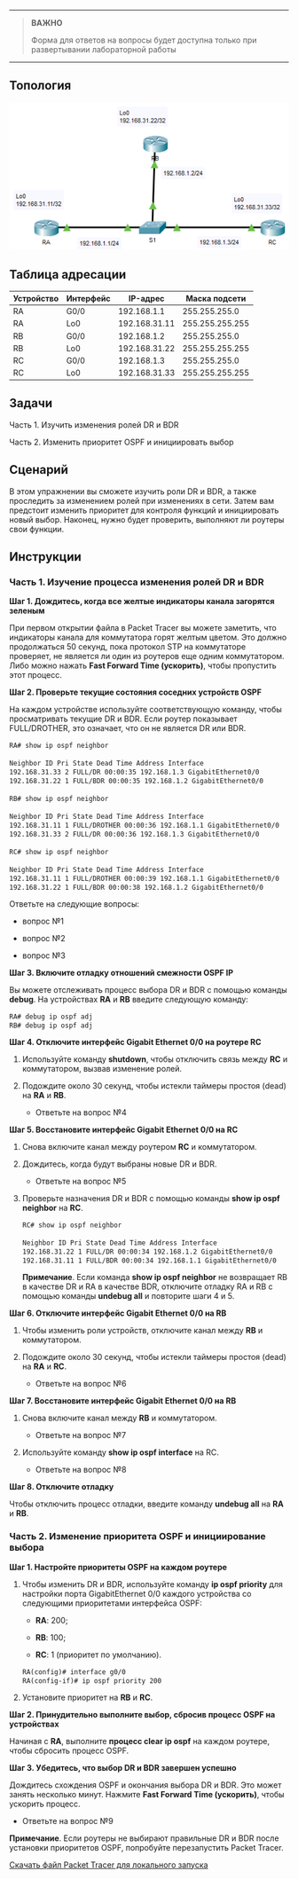 
---

> **ВАЖНО**
> 
> Форма для ответов на вопросы будет доступна только при развертывании лабораторной работы 

---

## Топология

![](./assets/topology.png)

## Таблица адресации

| Устройство | Интерфейс | IP-адрес      | Маска подсети   |
|------------|-----------|---------------|-----------------|
| RA         | G0/0      | 192.168.1.1   | 255.255.255.0   |
| RA         | Lo0       | 192.168.31.11 | 255.255.255.255 |
| RB         | G0/0      | 192.168.1.2   | 255.255.255.0   |
| RB         | Lo0       | 192.168.31.22 | 255.255.255.255 |
| RC         | G0/0      | 192.168.1.3   | 255.255.255.0   |
| RC         | Lo0       | 192.168.31.33 | 255.255.255.255 |

## Задачи

Часть 1. Изучить изменения ролей DR и BDR

Часть 2. Изменить приоритет OSPF и инициировать выбор

## Сценарий

В этом упражнении вы сможете изучить роли DR и BDR, а также проследить за изменением ролей при изменениях в сети. Затем вам предстоит изменить приоритет для контроля функций и инициировать новый выбор. Наконец, нужно будет проверить, выполняют ли роутеры свои функции.

## Инструкции

### Часть 1. Изучение процесса изменения ролей DR и BDR

**Шаг 1. Дождитесь, когда все желтые индикаторы канала загорятся зеленым**

При первом открытии файла в Packet Tracer вы можете заметить, что индикаторы канала для коммутатора горят желтым цветом. Это должно продолжаться 50 секунд, пока протокол STP на коммутаторе проверяет, не является ли один из роутеров еще одним коммутатором. Либо можно нажать **Fast Forward Time (ускорить)**, чтобы пропустить этот процесс.

**Шаг 2. Проверьте текущие состояния соседних устройств OSPF**

На каждом устройстве используйте соответствующую команду, чтобы просматривать текущие DR и BDR. Если роутер показывает FULL/DROTHER, это означает, что он не является DR или BDR.

```
RA# show ip ospf neighbor

Neighbor ID Pri State Dead Time Address Interface
192.168.31.33 2 FULL/DR 00:00:35 192.168.1.3 GigabitEthernet0/0
192.168.31.22 1 FULL/BDR 00:00:35 192.168.1.2 GigabitEthernet0/0

RB# show ip ospf neighbor

Neighbor ID Pri State Dead Time Address Interface
192.168.31.11 1 FULL/DROTHER 00:00:36 192.168.1.1 GigabitEthernet0/0
192.168.31.33 2 FULL/DR 00:00:36 192.168.1.3 GigabitEthernet0/0

RC# show ip ospf neighbor

Neighbor ID Pri State Dead Time Address Interface
192.168.31.11 1 FULL/DROTHER 00:00:39 192.168.1.1 GigabitEthernet0/0
192.168.31.22 1 FULL/BDR 00:00:38 192.168.1.2 GigabitEthernet0/0
```

Ответьте на следующие вопросы:

- вопрос №1

- вопрос №2

- вопрос №3

**Шаг 3. Включите отладку отношений смежности OSPF IP**

Вы можете отслеживать процесс выбора DR и BDR с помощью команды **debug**. На устройствах **RA** и **RB** введите следующую команду:

```
RA# debug ip ospf adj
RB# debug ip ospf adj
```

**Шаг 4. Отключите интерфейс Gigabit Ethernet 0/0 на роутере RC**

1.  Используйте команду **shutdown**, чтобы отключить связь между **RC** и коммутатором, вызвав изменение ролей.

2.  Подождите около 30 секунд, чтобы истекли таймеры простоя (dead) на **RA** и **RB**.

    - Ответьте на вопрос №4

**Шаг 5. Восстановите интерфейс Gigabit Ethernet 0/0 на RC**

1.  Снова включите канал между роутером **RC** и коммутатором.

2.  Дождитесь, когда будут выбраны новые DR и BDR.

    - Ответьте на вопрос №5

3.  Проверьте назначения DR и BDR с помощью команды **show ip ospf neighbor** на **RC**.

    ```
    RC# show ip ospf neighbor

    Neighbor ID Pri State Dead Time Address Interface
    192.168.31.22 1 FULL/DR 00:00:34 192.168.1.2 GigabitEthernet0/0
    192.168.31.11 1 FULL/BDR 00:00:34 192.168.1.1 GigabitEthernet0/0
    ```

    **Примечание**. Если команда **show ip ospf neighbor** не возвращает RB в качестве DR и RA в качестве BDR, отключите отладку RA и RB с помощью команды **undebug all** и повторите шаги 4 и 5.

**Шаг 6. Отключите интерфейс Gigabit Ethernet 0/0 на RB**

1.  Чтобы изменить роли устройств, отключите канал между **RB** и коммутатором.

2.  Подождите около 30 секунд, чтобы истекли таймеры простоя (dead) на **RA** и **RС**.

    - Ответьте на вопрос №6

**Шаг 7. Восстановите интерфейс Gigabit Ethernet 0/0 на RB**

1.  Снова включите канал между **RB** и коммутатором.

    - Ответьте на вопрос №7

2.  Используйте команду **show ip ospf interface** на RC.

    - Ответьте на вопрос №8

**Шаг 8. Отключите отладку**

Чтобы отключить процесс отладки, введите команду **undebug all** на **RA** и **RB**.

### Часть 2. Изменение приоритета OSPF и инициирование выбора

**Шаг 1. Настройте приоритеты OSPF на каждом роутере**

1.  Чтобы изменить DR и BDR, используйте команду **ip ospf priority** для настройки порта GigabitEthernet 0/0 каждого устройства со следующими приоритетами интерфейса OSPF:

    -   **RA**: 200;

    -   **RB**: 100;

    -   **RC**: 1 (приоритет по умолчанию).

    ```
    RA(config)# interface g0/0
    RA(config-if)# ip ospf priority 200
    ```

2.  Установите приоритет на **RB** и **RC**.

**Шаг 2. Принудительно выполните выбор, сбросив процесс OSPF на устройствах**

Начиная с **RA**, выполните **процесс clear ip ospf** на каждом роутере, чтобы сбросить процесс OSPF.

**Шаг 3. Убедитесь, что выбор DR и BDR завершен успешно**

Дождитесь схождения OSPF и окончания выбора DR и BDR. Это может занять несколько минут. Нажмите **Fast Forward Time (ускорить)**, чтобы ускорить процесс.            

- Ответьте на вопрос №9

**Примечание**. Если роутеры не выбирают правильные DR и BDR после установки приоритетов OSPF, попробуйте перезапустить Packet Tracer.

[Скачать файл Packet Tracer для локального запуска](./assets/2.3.11-lab.pka)
